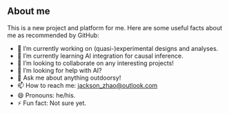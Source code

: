 ## About me
This is a new project and platform for me. Here are some useful facts about me as recommended by GitHub:
- 🔭 I’m currently working on (quasi-)experimental designs and analyses.
- 🌱 I’m currently learning AI integration for causal inference.
- 👯 I’m looking to collaborate on any interesting projects!
- 🤔 I’m looking for help with AI?
- 💬 Ask me about anything outdoorsy!
- 📫 How to reach me: jackson_zhao@outlook.com
- 😄 Pronouns: he/his.
- ⚡ Fun fact: Not sure yet.
